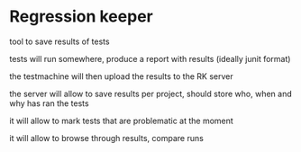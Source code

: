 # Regression keeper

tool to save results of tests

tests will run somewhere, produce a report with results (ideally junit format)

the testmachine will then upload the results to the RK server

the server will allow to save results per project, should store who, when and why has ran the tests

it will allow to mark tests that are problematic at the moment

it will allow to browse through results, compare runs
